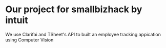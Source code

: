 # Our project for smallbizhack by intuit

We use Clarifai and TSheet's API to built an employee tracking appication using Computer Vision
